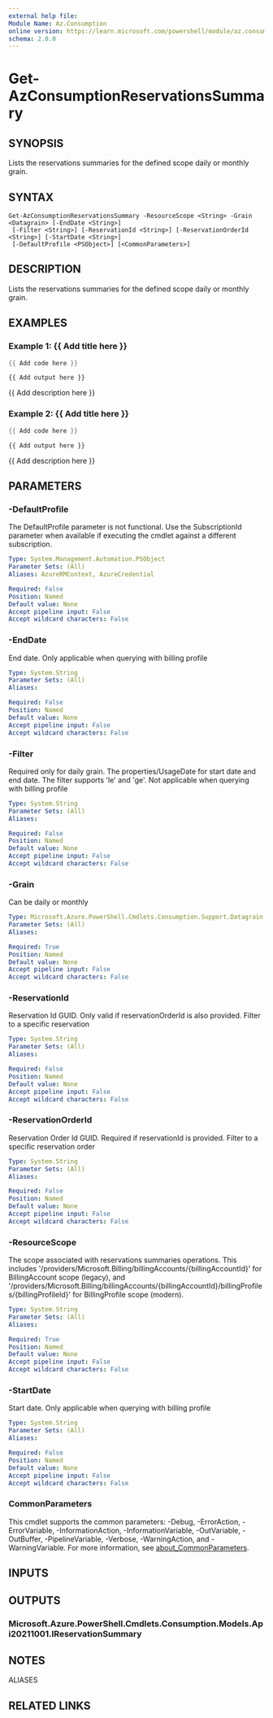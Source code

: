 ```yaml
---
external help file:
Module Name: Az.Consumption
online version: https://learn.microsoft.com/powershell/module/az.consumption/get-azconsumptionreservationssummary
schema: 2.0.0
---
```


# Get-AzConsumptionReservationsSummary

## SYNOPSIS
Lists the reservations summaries for the defined scope daily or monthly grain.

## SYNTAX

```
Get-AzConsumptionReservationsSummary -ResourceScope <String> -Grain <Datagrain> [-EndDate <String>]
 [-Filter <String>] [-ReservationId <String>] [-ReservationOrderId <String>] [-StartDate <String>]
 [-DefaultProfile <PSObject>] [<CommonParameters>]
```

## DESCRIPTION
Lists the reservations summaries for the defined scope daily or monthly grain.

## EXAMPLES

### Example 1: {{ Add title here }}
```powershell
{{ Add code here }}
```

```output
{{ Add output here }}
```

{{ Add description here }}

### Example 2: {{ Add title here }}
```powershell
{{ Add code here }}
```

```output
{{ Add output here }}
```

{{ Add description here }}

## PARAMETERS

### -DefaultProfile
The DefaultProfile parameter is not functional.
Use the SubscriptionId parameter when available if executing the cmdlet against a different subscription.

```yaml
Type: System.Management.Automation.PSObject
Parameter Sets: (All)
Aliases: AzureRMContext, AzureCredential

Required: False
Position: Named
Default value: None
Accept pipeline input: False
Accept wildcard characters: False
```

### -EndDate
End date.
Only applicable when querying with billing profile

```yaml
Type: System.String
Parameter Sets: (All)
Aliases:

Required: False
Position: Named
Default value: None
Accept pipeline input: False
Accept wildcard characters: False
```

### -Filter
Required only for daily grain.
The properties/UsageDate for start date and end date.
The filter supports 'le' and 'ge'.
Not applicable when querying with billing profile

```yaml
Type: System.String
Parameter Sets: (All)
Aliases:

Required: False
Position: Named
Default value: None
Accept pipeline input: False
Accept wildcard characters: False
```

### -Grain
Can be daily or monthly

```yaml
Type: Microsoft.Azure.PowerShell.Cmdlets.Consumption.Support.Datagrain
Parameter Sets: (All)
Aliases:

Required: True
Position: Named
Default value: None
Accept pipeline input: False
Accept wildcard characters: False
```

### -ReservationId
Reservation Id GUID.
Only valid if reservationOrderId is also provided.
Filter to a specific reservation

```yaml
Type: System.String
Parameter Sets: (All)
Aliases:

Required: False
Position: Named
Default value: None
Accept pipeline input: False
Accept wildcard characters: False
```

### -ReservationOrderId
Reservation Order Id GUID.
Required if reservationId is provided.
Filter to a specific reservation order

```yaml
Type: System.String
Parameter Sets: (All)
Aliases:

Required: False
Position: Named
Default value: None
Accept pipeline input: False
Accept wildcard characters: False
```

### -ResourceScope
The scope associated with reservations summaries operations.
This includes '/providers/Microsoft.Billing/billingAccounts/{billingAccountId}' for BillingAccount scope (legacy), and '/providers/Microsoft.Billing/billingAccounts/{billingAccountId}/billingProfiles/{billingProfileId}' for BillingProfile scope (modern).

```yaml
Type: System.String
Parameter Sets: (All)
Aliases:

Required: True
Position: Named
Default value: None
Accept pipeline input: False
Accept wildcard characters: False
```

### -StartDate
Start date.
Only applicable when querying with billing profile

```yaml
Type: System.String
Parameter Sets: (All)
Aliases:

Required: False
Position: Named
Default value: None
Accept pipeline input: False
Accept wildcard characters: False
```

### CommonParameters
This cmdlet supports the common parameters: -Debug, -ErrorAction, -ErrorVariable, -InformationAction, -InformationVariable, -OutVariable, -OutBuffer, -PipelineVariable, -Verbose, -WarningAction, and -WarningVariable. For more information, see [about_CommonParameters](http://go.microsoft.com/fwlink/?LinkID=113216).

## INPUTS

## OUTPUTS

### Microsoft.Azure.PowerShell.Cmdlets.Consumption.Models.Api20211001.IReservationSummary

## NOTES

ALIASES

## RELATED LINKS

